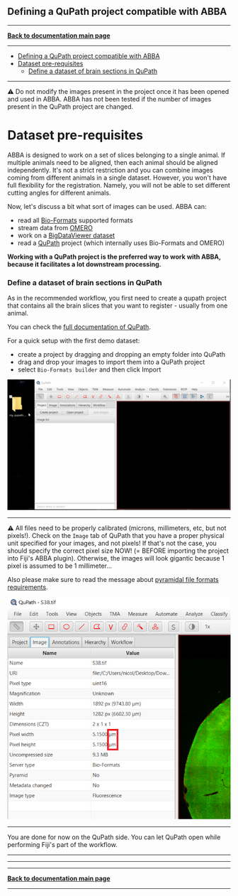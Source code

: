 ## Defining a QuPath project compatible with ABBA

-----
[**Back to documentation main page**](index.md)

-----

<!-- TOC -->
  * [Defining a QuPath project compatible with ABBA](#defining-a-qupath-project-compatible-with-abba)
* [Dataset pre-requisites](#dataset-pre-requisites)
    * [Define a dataset of brain sections in QuPath](#define-a-dataset-of-brain-sections-in-qupath)
<!-- TOC -->

-----


:warning: Do not modify the images present in the project once it has been opened and used in ABBA. ABBA has not been tested if the number of images present in the QuPath project are changed.


# Dataset pre-requisites

ABBA is designed to work on a set of slices belonging to a single animal. If multiple animals need to be aligned, then each animal should be aligned independently. It's not a strict restriction and you can combine images coming from different animals in a single dataset. However, you won't have full flexibility for the registration. Namely, you will not be able to set different cutting angles for different animals.

Now, let's discuss a bit what sort of images can be used. ABBA can:
- read all [Bio-Formats](https://bio-formats.readthedocs.io/en/latest/supported-formats.html) supported formats
- stream data from [OMERO](https://www.openmicroscopy.org/omero/)
- work on a [BigDataViewer dataset](https://www.openmicroscopy.org/omero/)
- read a [QuPath](https://qupath.github.io/) project (which internally uses Bio-Formats and OMERO)

**Working with a QuPath project is the preferred way to work with ABBA, because it facilitates a lot downstream processing.**

### Define a dataset of brain sections in QuPath 

As in the recommended workflow, you first need to create a qupath project that contains all the brain slices that you want to register - usually from one animal.

You can check the [full documentation of QuPath](https://qupath.readthedocs.io/en/latest/).

For a quick setup with the first demo dataset:
* create a project by dragging and dropping an empty folder into QuPath
* drag and drop your images to import them into a QuPath project
* select `Bio-Formats builder` and then click Import

![creating a project with slices in QuPath](assets/gif/qupath_create_project.gif)

---

:warning: All files need to be properly calibrated (microns, millimeters, etc, but not pixels!). Check on the `Image` tab of QuPath that you have a proper physical unit specified for your images, and not pixels! If that's not the case, you should specify the correct pixel size NOW! (= BEFORE importing the project into Fiji's ABBA plugin). Otherwise, the images will look gigantic because 1 pixel is assumed to be 1 millimeter...

Also please make sure to read the message about [pyramidal file formats requirements](dataset_prerequisite.md#2-ideally-multi-resolution--bio-formats-supported--).

![image calibration in QuPath](assets/img/qupath_image_calibration.png)

---

You are done for now on the QuPath side. You can let QuPath open while performing Fiji's part of the workflow.

---


---

-----
[**Back to documentation main page**](index.md)

-----
